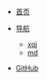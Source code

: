 <!-- _navbar.md -->
- [<span class="iconfont icon-book3"></span> 首页]("首页")
<!--- [<span class="iconfont icon-book3"></span> 首页](README.md) -->
<!--- [<span class="iconfont icon-book3"></span> 首页](https://sywoon.github.io) -->
- [<span class="iconfont icon-icon_fabu"></span> 导航](README.md)
  - [xqj](README?id=xqj)
  - [md](README?id=markdown)
  
- [<span class="iconfont icon-github1"></span> GitHub](https://github.com/sywoon)
